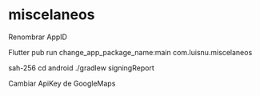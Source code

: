 # miscelaneos

Renombrar AppID

Flutter pub run change_app_package_name:main com.luisnu.miscelaneos

sah-256
cd android
./gradlew signingReport

Cambiar ApiKey de GoogleMaps
